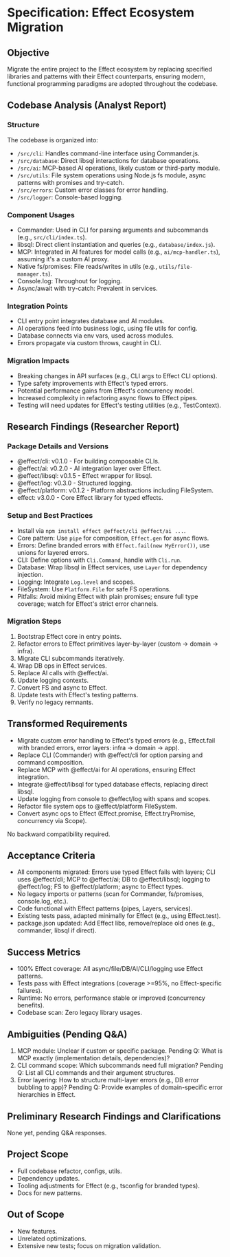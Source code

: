 # Specification: Effect Ecosystem Migration

## Objective
Migrate the entire project to the Effect ecosystem by replacing specified libraries and patterns with their Effect counterparts, ensuring modern, functional programming paradigms are adopted throughout the codebase.

## Codebase Analysis (Analyst Report)
### Structure
The codebase is organized into:
- `/src/cli`: Handles command-line interface using Commander.js.
- `/src/database`: Direct libsql interactions for database operations.
- `/src/ai`: MCP-based AI operations, likely custom or third-party module.
- `/src/utils`: File system operations using Node.js fs module, async patterns with promises and try-catch.
- `/src/errors`: Custom error classes for error handling.
- `/src/logger`: Console-based logging.

### Component Usages
- Commander: Used in CLI for parsing arguments and subcommands (e.g., `src/cli/index.ts`).
- libsql: Direct client instantiation and queries (e.g., `database/index.js`).
- MCP: Integrated in AI features for model calls (e.g., `ai/mcp-handler.ts`), assuming it's a custom AI proxy.
- Native fs/promises: File reads/writes in utils (e.g., `utils/file-manager.ts`).
- Console.log: Throughout for logging.
- Async/await with try-catch: Prevalent in services.

### Integration Points
- CLI entry point integrates database and AI modules.
- AI operations feed into business logic, using file utils for config.
- Database connects via env vars, used across modules.
- Errors propagate via custom throws, caught in CLI.

### Migration Impacts
- Breaking changes in API surfaces (e.g., CLI args to Effect CLI options).
- Type safety improvements with Effect's typed errors.
- Potential performance gains from Effect's concurrency model.
- Increased complexity in refactoring async flows to Effect pipes.
- Testing will need updates for Effect's testing utilities (e.g., TestContext).

## Research Findings (Researcher Report)
### Package Details and Versions
- @effect/cli: v0.1.0 - For building composable CLIs.
- @effect/ai: v0.2.0 - AI integration layer over Effect.
- @effect/libsql: v0.1.5 - Effect wrapper for libsql.
- @effect/log: v0.3.0 - Structured logging.
- @effect/platform: v0.1.2 - Platform abstractions including FileSystem.
- effect: v3.0.0 - Core Effect library for typed effects.

### Setup and Best Practices
- Install via `npm install effect @effect/cli @effect/ai ...`.
- Core pattern: Use `pipe` for composition, `Effect.gen` for async flows.
- Errors: Define branded errors with `Effect.fail(new MyError())`, use unions for layered errors.
- CLI: Define options with `Cli.Command`, handle with `Cli.run`.
- Database: Wrap libsql in Effect services, use `Layer` for dependency injection.
- Logging: Integrate `Log.level` and scopes.
- FileSystem: Use `Platform.File` for safe FS operations.
- Pitfalls: Avoid mixing Effect with plain promises; ensure full type coverage; watch for Effect's strict error channels.

### Migration Steps
1. Bootstrap Effect core in entry points.
2. Refactor errors to Effect primitives layer-by-layer (custom -> domain -> infra).
3. Migrate CLI subcommands iteratively.
4. Wrap DB ops in Effect services.
5. Replace AI calls with @effect/ai.
6. Update logging contexts.
7. Convert FS and async to Effect.
8. Update tests with Effect's testing patterns.
9. Verify no legacy remnants.

## Transformed Requirements
- Migrate custom error handling to Effect's typed errors (e.g., Effect.fail with branded errors, error layers: infra -> domain -> app).
- Replace CLI (Commander) with @effect/cli for option parsing and command composition.
- Replace MCP with @effect/ai for AI operations, ensuring Effect integration.
- Integrate @effect/libsql for typed database effects, replacing direct libsql.
- Update logging from console to @effect/log with spans and scopes.
- Refactor file system ops to @effect/platform FileSystem.
- Convert async ops to Effect (Effect.promise, Effect.tryPromise, concurrency via Scope).

No backward compatibility required.

## Acceptance Criteria
- All components migrated: Errors use typed Effect fails with layers; CLI uses @effect/cli; MCP to @effect/ai; DB to @effect/libsql; logging to @effect/log; FS to @effect/platform; async to Effect types.
- No legacy imports or patterns (scan for Commander, fs/promises, console.log, etc.).
- Code functional with Effect patterns (pipes, Layers, services).
- Existing tests pass, adapted minimally for Effect (e.g., using Effect.test).
- package.json updated: Add Effect libs, remove/replace old ones (e.g., commander, libsql if direct).

## Success Metrics
- 100% Effect coverage: All async/file/DB/AI/CLI/logging use Effect patterns.
- Tests pass with Effect integrations (coverage >=95%, no Effect-specific failures).
- Runtime: No errors, performance stable or improved (concurrency benefits).
- Codebase scan: Zero legacy library usages.

## Ambiguities (Pending Q&A)
1. MCP module: Unclear if custom or specific package. Pending Q: What is MCP exactly (implementation details, dependencies)?
2. CLI command scope: Which subcommands need full migration? Pending Q: List all CLI commands and their argument structures.
3. Error layering: How to structure multi-layer errors (e.g., DB error bubbling to app)? Pending Q: Provide examples of domain-specific error hierarchies in Effect.

## Preliminary Research Findings and Clarifications
None yet, pending Q&A responses.

## Project Scope
- Full codebase refactor, configs, utils.
- Dependency updates.
- Tooling adjustments for Effect (e.g., tsconfig for branded types).
- Docs for new patterns.

## Out of Scope
- New features.
- Unrelated optimizations.
- Extensive new tests; focus on migration validation.
